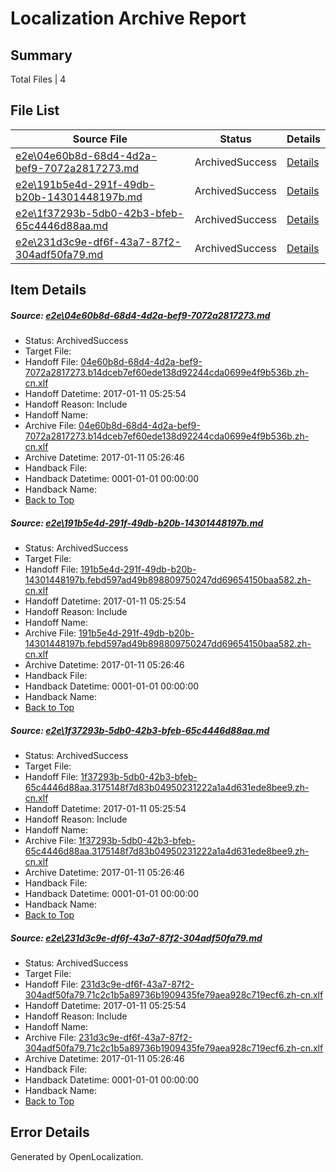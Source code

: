 # <a name='report-top'></a> Localization Archive Report

## Summary
 Total Files | 4

## File List
 Source File | Status | Details 
 ----------- | ------ | ------- 
 [e2e\04e60b8d-68d4-4d2a-bef9-7072a2817273.md](https://github.com/OpenLocalizationTestOrg/ol-test0/blob/ff2b1f9cbd1fdb1fa6c01f9bea01405975ecdffa/e2e/04e60b8d-68d4-4d2a-bef9-7072a2817273.md) | ArchivedSuccess | [Details](#f6f87d498fa227089765d9041d6e3aed644250301)
 [e2e\191b5e4d-291f-49db-b20b-14301448197b.md](https://github.com/OpenLocalizationTestOrg/ol-test0/blob/ff2b1f9cbd1fdb1fa6c01f9bea01405975ecdffa/e2e/191b5e4d-291f-49db-b20b-14301448197b.md) | ArchivedSuccess | [Details](#c6a024d96fab5ef03bf2545a207e29ccdfd5ff713)
 [e2e\1f37293b-5db0-42b3-bfeb-65c4446d88aa.md](https://github.com/OpenLocalizationTestOrg/ol-test0/blob/ff2b1f9cbd1fdb1fa6c01f9bea01405975ecdffa/e2e/1f37293b-5db0-42b3-bfeb-65c4446d88aa.md) | ArchivedSuccess | [Details](#118b1d0bb9b9dbb805bc37925d5d3179ebd029e84)
 [e2e\231d3c9e-df6f-43a7-87f2-304adf50fa79.md](https://github.com/OpenLocalizationTestOrg/ol-test0/blob/ff2b1f9cbd1fdb1fa6c01f9bea01405975ecdffa/e2e/231d3c9e-df6f-43a7-87f2-304adf50fa79.md) | ArchivedSuccess | [Details](#7614dd66f4a271f3c380fca30741d223fea559a65)

## Item Details
##### <a name='f6f87d498fa227089765d9041d6e3aed644250301'></a> Source: [e2e\04e60b8d-68d4-4d2a-bef9-7072a2817273.md](https://github.com/OpenLocalizationTestOrg/ol-test0/blob/ff2b1f9cbd1fdb1fa6c01f9bea01405975ecdffa/e2e/04e60b8d-68d4-4d2a-bef9-7072a2817273.md)
* Status: ArchivedSuccess
* Target File: 
* Handoff File: [04e60b8d-68d4-4d2a-bef9-7072a2817273.b14dceb7ef60ede138d92244cda0699e4f9b536b.zh-cn.xlf](https://github.com/OpenLocalizationTestOrg/ol-test0-handoff/blob/552f3d4c348b242602e93d0c2222a1c02afe0692/ol-handoff/OpenLocalizationTestOrg/ol-test0-zhcn/shujia/ht/04e60b8d-68d4-4d2a-bef9-7072a2817273.b14dceb7ef60ede138d92244cda0699e4f9b536b.zh-cn.xlf)
* Handoff Datetime: 2017-01-11 05:25:54
* Handoff Reason: Include
* Handoff Name: 
* Archive File: [04e60b8d-68d4-4d2a-bef9-7072a2817273.b14dceb7ef60ede138d92244cda0699e4f9b536b.zh-cn.xlf](https://github.com/OpenLocalizationTestOrg/ol-test0-handoff/blob/d22a5f41894821e6584fee1ca00397c26f691d53/ol-archive/OpenLocalizationTestOrg/ol-test0-zhcn/shujia/ht/04e60b8d-68d4-4d2a-bef9-7072a2817273.b14dceb7ef60ede138d92244cda0699e4f9b536b.zh-cn.xlf)
* Archive Datetime: 2017-01-11 05:26:46
* Handback File: 
* Handback Datetime: 0001-01-01 00:00:00
* Handback Name: 
* [Back to Top](#report-top)

##### <a name='c6a024d96fab5ef03bf2545a207e29ccdfd5ff713'></a> Source: [e2e\191b5e4d-291f-49db-b20b-14301448197b.md](https://github.com/OpenLocalizationTestOrg/ol-test0/blob/ff2b1f9cbd1fdb1fa6c01f9bea01405975ecdffa/e2e/191b5e4d-291f-49db-b20b-14301448197b.md)
* Status: ArchivedSuccess
* Target File: 
* Handoff File: [191b5e4d-291f-49db-b20b-14301448197b.febd597ad49b898809750247dd69654150baa582.zh-cn.xlf](https://github.com/OpenLocalizationTestOrg/ol-test0-handoff/blob/552f3d4c348b242602e93d0c2222a1c02afe0692/ol-handoff/OpenLocalizationTestOrg/ol-test0-zhcn/shujia/ht/191b5e4d-291f-49db-b20b-14301448197b.febd597ad49b898809750247dd69654150baa582.zh-cn.xlf)
* Handoff Datetime: 2017-01-11 05:25:54
* Handoff Reason: Include
* Handoff Name: 
* Archive File: [191b5e4d-291f-49db-b20b-14301448197b.febd597ad49b898809750247dd69654150baa582.zh-cn.xlf](https://github.com/OpenLocalizationTestOrg/ol-test0-handoff/blob/d22a5f41894821e6584fee1ca00397c26f691d53/ol-archive/OpenLocalizationTestOrg/ol-test0-zhcn/shujia/ht/191b5e4d-291f-49db-b20b-14301448197b.febd597ad49b898809750247dd69654150baa582.zh-cn.xlf)
* Archive Datetime: 2017-01-11 05:26:46
* Handback File: 
* Handback Datetime: 0001-01-01 00:00:00
* Handback Name: 
* [Back to Top](#report-top)

##### <a name='118b1d0bb9b9dbb805bc37925d5d3179ebd029e84'></a> Source: [e2e\1f37293b-5db0-42b3-bfeb-65c4446d88aa.md](https://github.com/OpenLocalizationTestOrg/ol-test0/blob/ff2b1f9cbd1fdb1fa6c01f9bea01405975ecdffa/e2e/1f37293b-5db0-42b3-bfeb-65c4446d88aa.md)
* Status: ArchivedSuccess
* Target File: 
* Handoff File: [1f37293b-5db0-42b3-bfeb-65c4446d88aa.3175148f7d83b04950231222a1a4d631ede8bee9.zh-cn.xlf](https://github.com/OpenLocalizationTestOrg/ol-test0-handoff/blob/552f3d4c348b242602e93d0c2222a1c02afe0692/ol-handoff/OpenLocalizationTestOrg/ol-test0-zhcn/shujia/ht/1f37293b-5db0-42b3-bfeb-65c4446d88aa.3175148f7d83b04950231222a1a4d631ede8bee9.zh-cn.xlf)
* Handoff Datetime: 2017-01-11 05:25:54
* Handoff Reason: Include
* Handoff Name: 
* Archive File: [1f37293b-5db0-42b3-bfeb-65c4446d88aa.3175148f7d83b04950231222a1a4d631ede8bee9.zh-cn.xlf](https://github.com/OpenLocalizationTestOrg/ol-test0-handoff/blob/d22a5f41894821e6584fee1ca00397c26f691d53/ol-archive/OpenLocalizationTestOrg/ol-test0-zhcn/shujia/ht/1f37293b-5db0-42b3-bfeb-65c4446d88aa.3175148f7d83b04950231222a1a4d631ede8bee9.zh-cn.xlf)
* Archive Datetime: 2017-01-11 05:26:46
* Handback File: 
* Handback Datetime: 0001-01-01 00:00:00
* Handback Name: 
* [Back to Top](#report-top)

##### <a name='7614dd66f4a271f3c380fca30741d223fea559a65'></a> Source: [e2e\231d3c9e-df6f-43a7-87f2-304adf50fa79.md](https://github.com/OpenLocalizationTestOrg/ol-test0/blob/ff2b1f9cbd1fdb1fa6c01f9bea01405975ecdffa/e2e/231d3c9e-df6f-43a7-87f2-304adf50fa79.md)
* Status: ArchivedSuccess
* Target File: 
* Handoff File: [231d3c9e-df6f-43a7-87f2-304adf50fa79.71c2c1b5a89736b1909435fe79aea928c719ecf6.zh-cn.xlf](https://github.com/OpenLocalizationTestOrg/ol-test0-handoff/blob/552f3d4c348b242602e93d0c2222a1c02afe0692/ol-handoff/OpenLocalizationTestOrg/ol-test0-zhcn/shujia/ht/231d3c9e-df6f-43a7-87f2-304adf50fa79.71c2c1b5a89736b1909435fe79aea928c719ecf6.zh-cn.xlf)
* Handoff Datetime: 2017-01-11 05:25:54
* Handoff Reason: Include
* Handoff Name: 
* Archive File: [231d3c9e-df6f-43a7-87f2-304adf50fa79.71c2c1b5a89736b1909435fe79aea928c719ecf6.zh-cn.xlf](https://github.com/OpenLocalizationTestOrg/ol-test0-handoff/blob/d22a5f41894821e6584fee1ca00397c26f691d53/ol-archive/OpenLocalizationTestOrg/ol-test0-zhcn/shujia/ht/231d3c9e-df6f-43a7-87f2-304adf50fa79.71c2c1b5a89736b1909435fe79aea928c719ecf6.zh-cn.xlf)
* Archive Datetime: 2017-01-11 05:26:46
* Handback File: 
* Handback Datetime: 0001-01-01 00:00:00
* Handback Name: 
* [Back to Top](#report-top)


## Error Details

Generated by OpenLocalization.

